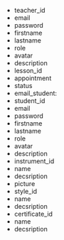 - teacher_id
- email
- password
- firstname
- lastname
- role
- avatar
- description
- lesson_id
- appointment
- status
- email_student:
- student_id
- email
- password
- firstname
- lastname
- role
- avatar
- description
- instrument_id
- name
- decsription
- picture
- style_id
- name
- decsription
- certificate_id
- name
- decsription